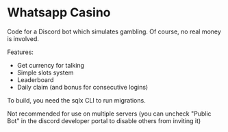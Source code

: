 # Whatsapp Casino

Code for a Discord bot which simulates gambling. Of course, no real money is involved.

Features:
- Get currency for talking
- Simple slots system
- Leaderboard
- Daily claim (and bonus for consecutive logins)

To build, you need the sqlx CLI to run migrations.

Not recommended for use on multiple servers (you can uncheck "Public Bot" in the discord developer portal to disable others from inviting it)
